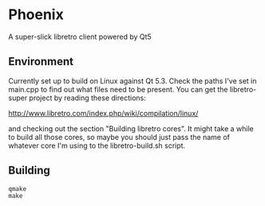 Phoenix
=======

A super-slick libretro client powered by Qt5

Environment
-----------

Currently set up to build on Linux against Qt 5.3. Check the paths I've set in main.cpp to find out what files need to be present. You can get the libretro-super project by reading these directions:

http://www.libretro.com/index.php/wiki/compilation/linux/

and checking out the section "Building libretro cores". It might take a while to build all those cores, so maybe you should just pass the name of whatever core I'm using to the libretro-build.sh script.

Building
--------

```
qmake
make
```
